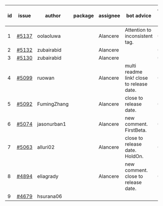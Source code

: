 | id | issue | author | package | assignee | bot advice | created date of issue | target release date | date from target |
| ------ | ------ | ------ | ------ | ------ | ------ | ------ | ------ | :-----: |
| 1 | [#5137](https://github.com/Azure/sdk-release-request/issues/5137) | oolaoluwa |  | Alancere | Attention to inconsistent tag. | 04-16 | 05-24 |  |
| 2 | [#5132](https://github.com/Azure/sdk-release-request/issues/5132) | zubairabid |  | Alancere |  | 04-12 | 05-24 |  |
| 3 | [#5130](https://github.com/Azure/sdk-release-request/issues/5130) | zubairabid |  | Alancere |  | 04-12 | 05-24 |  |
| 4 | [#5099](https://github.com/Azure/sdk-release-request/issues/5099) | ruowan |  | Alancere | multi readme link! close to release date. | 04-01 | 04-26 | 2 |
| 5 | [#5092](https://github.com/Azure/sdk-release-request/issues/5092) | FumingZhang |  | Alancere | close to release date. | 03-27 | 04-26 | 2 |
| 6 | [#5074](https://github.com/Azure/sdk-release-request/issues/5074) | jasonurban1 |  | Alancere | new comment. FirstBeta. | 03-22 | 05-24 |  |
| 7 | [#5063](https://github.com/Azure/sdk-release-request/issues/5063) | alluri02 |  | Alancere | close to release date. HoldOn. | 03-20 | 04-26 | 2 |
| 8 | [#4894](https://github.com/Azure/sdk-release-request/issues/4894) | eliagrady |  | Alancere | new comment. close to release date. | 01-18 | 04-26 | 2 |
| 9 | [#4679](https://github.com/Azure/sdk-release-request/issues/4679) | hsurana06 |  |  |  | 10-23 |  | 0 |
